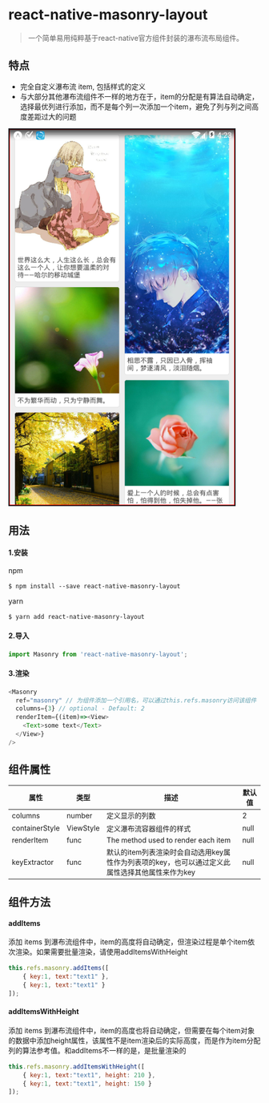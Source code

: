 # react-native-masonry-layout

> 一个简单易用纯粹基于react-native官方组件封装的瀑布流布局组件。

## 特点
* 完全自定义瀑布流 item, 包括样式的定义
* 与大部分其他瀑布流组件不一样的地方在于，item的分配是有算法自动确定，选择最优列进行添加，而不是每个列一次添加一个item，避免了列与列之间高度差距过大的问题

![preview](./example/preview.png)

## 用法

#### 1.安装
npm
```shell
$ npm install --save react-native-masonry-layout
```
yarn
```shell
$ yarn add react-native-masonry-layout
```

#### 2.导入
```javascript
import Masonry from 'react-native-masonry-layout';
```

#### 3.渲染
```javascript
<Masonry
  ref="masonry" // 为组件添加一个引用名，可以通过this.refs.masonry访问该组件
  columns={3} // optional - Default: 2
  renderItem={(item)=><View>
    <Text>some text</Text>
  </View>}
/>
```

## 组件属性
|属性|类型|描述|默认值|
|-----|-----|-----|-----|
| columns | number | 定义显示的列数 | 2 |
| containerStyle | ViewStyle | 定义瀑布流容器组件的样式 | null |
| renderItem | func | The method used to render each item | null |
| keyExtractor | func | 默认的item列表渲染时会自动选用key属性作为列表项的key，也可以通过定义此属性选择其他属性来作为key | null |

## 组件方法
#### addItems
添加 items 到瀑布流组件中，item的高度将自动确定，但渲染过程是单个item依次渲染。如果需要批量渲染，请使用addItemsWithHeight
```javascript
this.refs.masonry.addItems([
	{ key:1, text:"text1" },
	{ key:1, text:"text1" }
]);
```

#### addItemsWithHeight
添加 items 到瀑布流组件中，item的高度也将自动确定，但需要在每个item对象的数据中添加height属性，该属性不是item渲染后的实际高度，而是作为item分配列的算法参考值。和addItems不一样的是，是批量渲染的
```javascript
this.refs.masonry.addItemsWithHeight([
	{ key:1, text:"text1", height: 210 },
	{ key:1, text:"text1", height: 150 }
]);
```